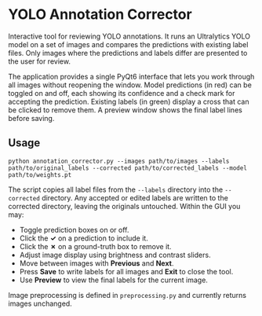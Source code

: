 # YOLO Annotation Corrector

Interactive tool for reviewing YOLO annotations. It runs an Ultralytics YOLO model on a set of images and compares the predictions with existing label files. Only images where the predictions and labels differ are presented to the user for review.

The application provides a single PyQt6 interface that lets you work through all images without reopening the window. Model predictions (in red) can be toggled on and off, each showing its confidence and a check mark for accepting the prediction. Existing labels (in green) display a cross that can be clicked to remove them. A preview window shows the final label lines before saving.

## Usage

```
python annotation_corrector.py --images path/to/images --labels path/to/original_labels --corrected path/to/corrected_labels --model path/to/weights.pt
```

The script copies all label files from the `--labels` directory into the `--corrected` directory. Any accepted or edited labels are written to the corrected directory, leaving the originals untouched. Within the GUI you may:

* Toggle prediction boxes on or off.
* Click the **✓** on a prediction to include it.
* Click the **✗** on a ground-truth box to remove it.
* Adjust image display using brightness and contrast sliders.
* Move between images with **Previous** and **Next**.
* Press **Save** to write labels for all images and **Exit** to close the tool.
* Use **Preview** to view the final labels for the current image.

Image preprocessing is defined in `preprocessing.py` and currently returns images unchanged.
